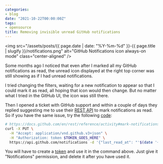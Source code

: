 ```yaml
---
categories:
- blog
date: "2021-10-22T00:00:00Z"
tags:
- opensource
title: Removing invisible unread GitHub notifications
---
```


<img src="/assets/posts/{{ page.date | date: "%Y-%m-%d" }}-{{ page.title | slugify }}/notifications.png" alt="GitHub Notifications icon always-on mode" class="center-aligned" />

Some months ago I noticed that even after I marked all my GitHub notifications
as read, the unread icon displayed at the right top corner was still showing as
if I had unread notifications.

I tried changing the filters, waiting for a new notification to appear so that
I could mark it as read, all hoping that icon would then change. But no matter
what I tried in the GitHub UI, the icon was still there.

Then I opened a ticket with GitHub support and within a couple of days they
replied suggesting me to use their
[REST API](https://docs.github.com/en/rest/reference/activity#mark-notifications-as-read)
to mark notifications as read.
So if you have the same issue, try the following
[code](https://github.com/kinow/dork-scripts/blob/master/github/mark-notifications-as-read.sh):

```bash
# https://docs.github.com/en/rest/reference/activity#mark-notifications-as-read
curl -X PUT \
  -H "Accept: application/vnd.github.v3+json" \
  -H "Authorization: token $TOKEN_GOES_HERE" \
  https://api.github.com/notifications -d '{"last_read_at": "'$(date '+%Y-%m-%dT%H:%M:%SZ')'"}'
```

You will have to create a [token](https://github.com/settings/tokens) and use
it in the command above. Just give it "Notifications" permission, and delete
it after you have used it.
